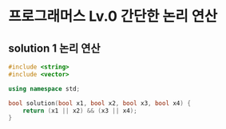 ﻿# 프로그래머스 Lv.0 간단한 논리 연산

## solution 1  논리 연산

```c++
#include <string>
#include <vector>

using namespace std;

bool solution(bool x1, bool x2, bool x3, bool x4) {
    return (x1 || x2) && (x3 || x4);
}
```